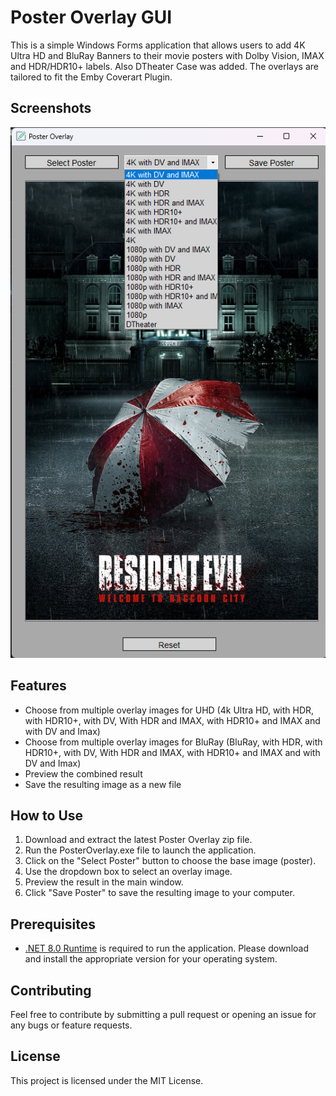# Poster Overlay GUI

This is a simple Windows Forms application that allows users to add 4K Ultra HD and BluRay Banners to their movie posters with Dolby Vision, IMAX and HDR/HDR10+ labels.
Also DTheater Case was added. The overlays are tailored to fit the Emby Coverart Plugin.

## Screenshots

![Example](Screenshots/Example.png)

## Features

- Choose from multiple overlay images for UHD (4k Ultra HD, with HDR, with HDR10+, with DV, With HDR and IMAX, with HDR10+ and IMAX and with DV and Imax)
- Choose from multiple overlay images for BluRay (BluRay, with HDR, with HDR10+, with DV, With HDR and IMAX, with HDR10+ and IMAX and with DV and Imax)
- Preview the combined result
- Save the resulting image as a new file

## How to Use

1. Download and extract the latest Poster Overlay zip file.
2. Run the PosterOverlay.exe file to launch the application.
3. Click on the "Select Poster" button to choose the base image (poster).
4. Use the dropdown box to select an overlay image.
5. Preview the result in the main window.
6. Click "Save Poster" to save the resulting image to your computer.

## Prerequisites

- [.NET 8.0 Runtime](https://dotnet.microsoft.com/download/dotnet/8.0/runtime) is required to run the application. Please download and install the appropriate version for your operating system.

## Contributing

Feel free to contribute by submitting a pull request or opening an issue for any bugs or feature requests.

## License

This project is licensed under the MIT License.
